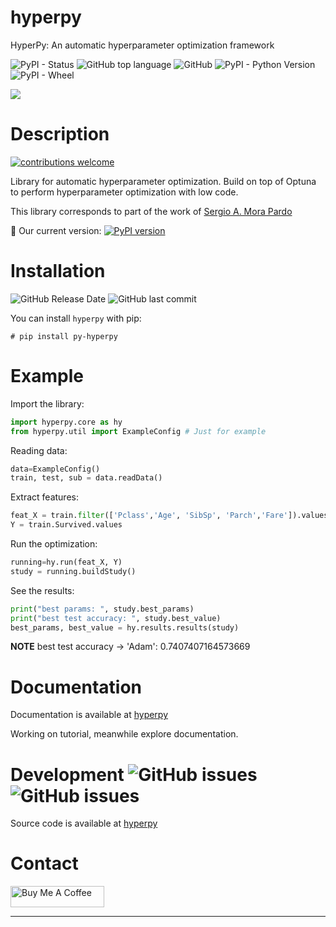 # hyperpy
HyperPy: An automatic hyperparameter optimization framework

![PyPI - Status](https://img.shields.io/pypi/status/hyperpy) ![GitHub top language](https://img.shields.io/github/languages/top/sergiomora03/hyperpy) ![GitHub](https://img.shields.io/github/license/sergiomora03/hyperpy) ![PyPI - Python Version](https://img.shields.io/pypi/pyversions/hyperpy) ![PyPI - Wheel](https://img.shields.io/pypi/wheel/hyperpy)

![](img/logo.svg)

# Description

[![contributions welcome](https://img.shields.io/badge/contributions-welcome-brightgreen.svg?style=flat)](https://github.com/sergiomora03/hyperpy/issues)

Library for automatic hyperparameter optimization. Build on top of Optuna to perform hyperparameter optimization with low code.

This library corresponds to part of the work of [Sergio A. Mora Pardo](https://sergiomora03.github.io/)

👶 Our current version: [![PyPI version](https://badge.fury.io/py/py-hyperpy.svg)](https://badge.fury.io/py/py-hyperpy)

# Installation

![GitHub Release Date](https://img.shields.io/github/release-date/sergiomora03/hyperpy) ![GitHub last commit](https://img.shields.io/github/last-commit/sergiomora03/hyperpy)

You can install ```hyperpy``` with pip:

```
# pip install py-hyperpy
```

# Example

Import the library:

```py
import hyperpy.core as hy
from hyperpy.util import ExampleConfig # Just for example
```

Reading data:

```py
data=ExampleConfig()
train, test, sub = data.readData()
```

Extract features:

```py
feat_X = train.filter(['Pclass','Age', 'SibSp', 'Parch','Fare']).values
Y = train.Survived.values
```

Run the optimization:

```py
running=hy.run(feat_X, Y)
study = running.buildStudy()
```

See the results:

```py
print("best params: ", study.best_params)
print("best test accuracy: ", study.best_value)
best_params, best_value = hy.results.results(study)
```

**NOTE**
best test accuracy -> 'Adam':  0.7407407164573669


# Documentation

Documentation is available at [hyperpy](https://hyperapy.readthedocs.io/en/latest/)

Working on tutorial, meanwhile explore documentation.

# Development ![GitHub issues](https://img.shields.io/github/issues/sergiomora03/hyperpy) ![GitHub issues](https://img.shields.io/github/issues-raw/sergiomora03/hyperpy) 

Source code is available at [hyperpy](https://github.com/sergiomora03/hyperpy)


# Contact

<!--
<div class="github-card" data-github="sergiomora03" data-width="400" data-height="150" data-theme="default"></div>
<script src="//cdn.jsdelivr.net/github-cards/latest/widget.js"></script> 
-->

<a href="https://www.buymeacoffee.com/sergiomorapardo" target="_blank"><img src="https://cdn.buymeacoffee.com/buttons/default-orange.png" alt="Buy Me A Coffee" style="height: 34px !important;width: 150px !important;" ></a>

---

